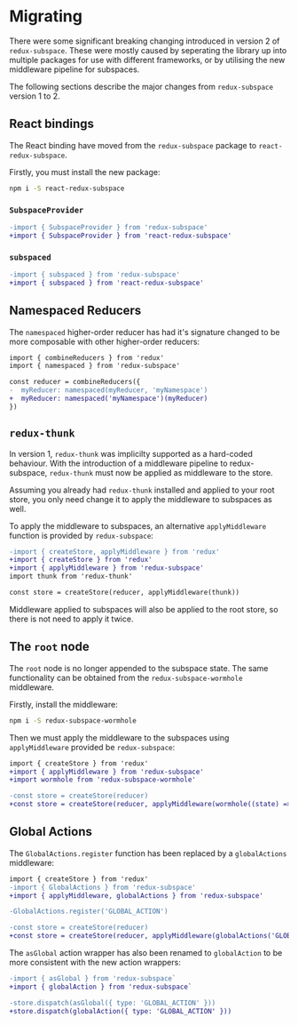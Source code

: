 # Migrating

There were some significant breaking changing introduced in version 2 of `redux-subspace`.  These were mostly caused by seperating the library up into multiple packages for use with different frameworks, or by utilising the new middleware pipeline for subspaces.

The following sections describe the major changes from `redux-subspace` version 1 to 2.

## React bindings

The React binding have moved from the `redux-subspace` package to `react-redux-subspace`.

Firstly, you must install the new package:

```sh
npm i -S react-redux-subspace
```

### `SubspaceProvider`

```diff
-import { SubspaceProvider } from 'redux-subspace'
+import { SubspaceProvider } from 'react-redux-subspace'
```

### `subspaced`

```diff
-import { subspaced } from 'redux-subspace'
+import { subspaced } from 'react-redux-subspace'
```

## Namespaced Reducers

The `namespaced` higher-order reducer has had it's signature changed to be more composable with other higher-order reducers:

```diff
import { combineReducers } from 'redux'
import { namespaced } from 'redux-subspace'

const reducer = combineReducers({
-  myReducer: namespaced(myReducer, 'myNamespace')
+  myReducer: namespaced('myNamespace')(myReducer)
})
```

## `redux-thunk`

In version 1, `redux-thunk` was implicilty supported as a hard-coded behaviour.  With the introduction of a middleware pipeline to redux-subspace, `redux-thunk` must now be applied as middleware to the store.

Assuming you already had `redux-thunk` installed and applied to your root store, you only need change it to apply the middleware to subspaces as well.

To apply the middleware to subspaces, an alternative `applyMiddleware` function is provided by `redux-subspace`:

```diff
-import { createStore, applyMiddleware } from 'redux'
+import { createStore } from 'redux'
+import { applyMiddleware } from 'redux-subspace'
import thunk from 'redux-thunk'

const store = createStore(reducer, applyMiddleware(thunk))
```

Middleware applied to subspaces will also be applied to the root store, so there is not need to apply it twice.

## The `root` node

The `root` node is no longer appended to the subspace state.  The same functionality can be obtained from the `redux-subspace-wormhole` middleware.

Firstly, install the middleware:

```sh
npm i -S redux-subspace-wormhole
```

Then we must apply the middleware to the subspaces using `applyMiddleware` provided be `redux-subspace`:

```diff
import { createStore } from 'redux'
+import { applyMiddleware } from 'redux-subspace'
+import wormhole from 'redux-subspace-wormhole'

-const store = createStore(reducer)
+const store = createStore(reducer, applyMiddleware(wormhole((state) => state, 'root')))
```

## Global Actions

The `GlobalActions.register` function has been replaced by a `globalActions` middleware:

```diff
import { createStore } from 'redux'
-import { GlobalActions } from 'redux-subspace'
+import { applyMiddleware, globalActions } from 'redux-subspace'

-GlobalActions.register('GLOBAL_ACTION')

-const store = createStore(reducer)
+const store = createStore(reducer, applyMiddleware(globalActions('GLOBAL_ACTION')))
```

The `asGlobal` action wrapper has also been renamed to `globalAction` to be more consistent with the new action wrappers:

```diff
-import { asGlobal } from 'redux-subspace`
+import { globalAction } from 'redux-subspace`

-store.dispatch(asGlobal({ type: 'GLOBAL_ACTION' }))
+store.dispatch(globalAction({ type: 'GLOBAL_ACTION' }))
```
